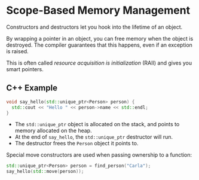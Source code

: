 # Scope-Based Memory Management

Constructors and destructors let you hook into the lifetime of an object.

By wrapping a pointer in an object, you can free memory when the object is
destroyed. The compiler guarantees that this happens, even if an exception is
raised.

This is often called _resource acquisition is initialization_ (RAII) and gives
you smart pointers.

## C++ Example

```c++
void say_hello(std::unique_ptr<Person> person) {
  std::cout << "Hello " << person->name << std::endl;
}
```

* The `std::unique_ptr` object is allocated on the stack, and points to
  memory allocated on the heap.
* At the end of `say_hello`, the `std::unique_ptr` destructor will run.
* The destructor frees the `Person` object it points to.

Special move constructors are used when passing ownership to a function:

<!-- mdbook-xgettext: skip -->
```c++
std::unique_ptr<Person> person = find_person("Carla");
say_hello(std::move(person));
```
